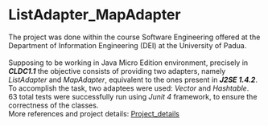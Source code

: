 # ListAdapter_MapAdapter
The project was done within the course Software Engineering offered at the Department of Information Engineering (DEI) at the University of Padua.<br/> <br/>
Supposing to be working in Java Micro Edition environment, precisely in ***CLDC1.1*** the objective consists of providing two adapters, namely *ListAdapter* and *MapAdapter*, equivalent to the ones present in ***J2SE 1.4.2***.<br/>
To accomplish the task, two adaptees were used: *Vector* and *Hashtable*.<br/>
63 total tests were successfully run using *Junit 4* framework, to ensure the correctness of the classes.<br/>
More references and project details: [Project_details](Software_Engineering_Project/Project_instructions)

